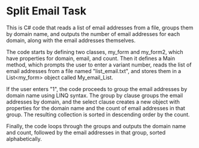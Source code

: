 # Split Email Task

This is C# code that reads a list of email addresses from a file, groups them by domain name, and outputs the number of email addresses for each domain, along with the email addresses themselves.

The code starts by defining two classes, my_form and my_form2, which have properties for domain, email, and count. Then it defines a Main method, which prompts the user to enter a variant number, reads the list of email addresses from a file named "list_email.txt", and stores them in a List<my_form> object called My_email_List.

If the user enters "1", the code proceeds to group the email addresses by domain name using LINQ syntax. The group by clause groups the email addresses by domain, and the select clause creates a new object with properties for the domain name and the count of email addresses in that group. The resulting collection is sorted in descending order by the count.

Finally, the code loops through the groups and outputs the domain name and count, followed by the email addresses in that group, sorted alphabetically.
